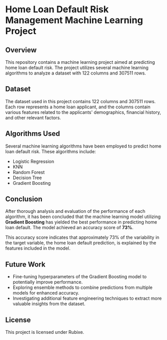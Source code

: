 # Home Loan Default Risk Management Machine Learning Project

## Overview
This repository contains a machine learning project aimed at predicting home loan default risk. The project utilizes several machine learning algorithms to analyze a dataset with 122 columns and 307511 rows.

## Dataset
The dataset used in this project contains 122 columns and 307511 rows. Each row represents a home loan applicant, and the columns contain various features related to the applicants' demographics, financial history, and other relevant factors.

## Algorithms Used
Several machine learning algorithms have been employed to predict home loan default risk. These algorithms include:
- Logistic Regression
- KNN
- Random Forest
- Decision Tree
- Gradient Boosting

## Conclusion
After thorough analysis and evaluation of the performance of each algorithm, it has been concluded that the machine learning model utilizing **Gradient Boosting** has yielded the best performance in predicting home loan default. The model achieved an accuracy score of **73%**.

This accuracy score indicates that approximately 73% of the variability in the target variable, the home loan default prediction, is explained by the features included in the model.

## Future Work
- Fine-tuning hyperparameters of the Gradient Boosting model to potentially improve performance.
- Exploring ensemble methods to combine predictions from multiple models for enhanced accuracy.
- Investigating additional feature engineering techniques to extract more valuable insights from the dataset.


## License
This project is licensed under Rubixe.
